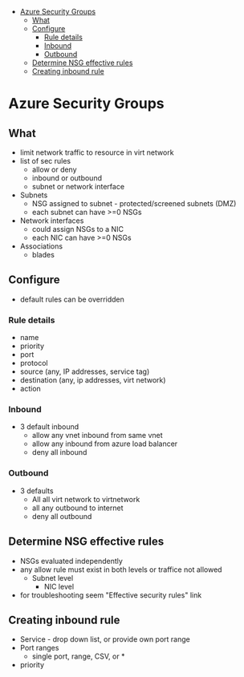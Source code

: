 - [Azure Security Groups](#azure-security-groups)
  - [What](#what)
  - [Configure](#configure)
    - [Rule details](#rule-details)
    - [Inbound](#inbound)
    - [Outbound](#outbound)
  - [Determine NSG effective rules](#determine-nsg-effective-rules)
  - [Creating inbound rule](#creating-inbound-rule)
# Azure Security Groups

## What
* limit network traffic to resource in virt network
* list of sec rules 
  * allow or deny 
  * inbound or outbound
  * subnet or network interface
* Subnets
  * NSG assigned to subnet - protected/screened subnets (DMZ)
  * each subnet can have >=0 NSGs
* Network interfaces
  * could assign NSGs to a NIC
  * each NIC can have >=0 NSGs
* Associations
  * blades


## Configure
* default rules can be overridden 


### Rule details
* name
* priority
* port
* protocol
* source (any, IP addresses, service tag)
* destination (any, ip addresses, virt network)
* action

### Inbound
* 3 default inbound
  * allow any vnet inbound from same vnet
  * allow any inbound from azure load balancer
  * deny all inbound

### Outbound
* 3 defaults
  * All all virt network to virtnetwork
  * all any outbound to internet
  * deny all outbound

## Determine NSG effective rules
* NSGs evaluated independently
* any allow rule must exist in both levels or traffice not allowed
  * Subnet level
    * NIC level
* for troubleshooting seem "Effective security rules" link

## Creating inbound rule
* Service - drop down list, or provide own port range
* Port ranges
  * single port, range, CSV, or *
* priority

